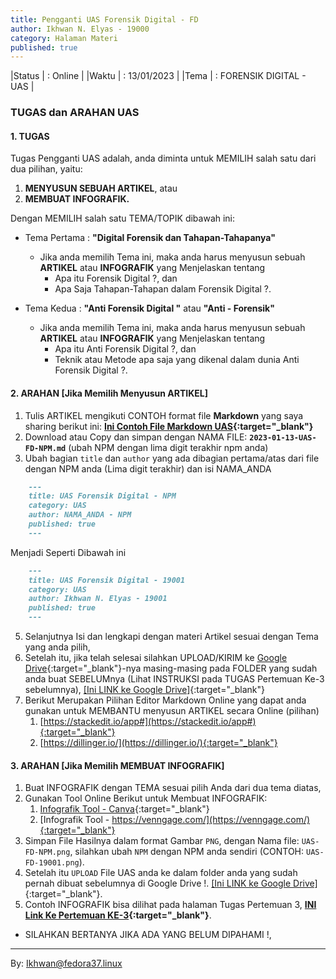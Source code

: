```yaml
---
title: Pengganti UAS Forensik Digital - FD
author: Ikhwan N. Elyas - 19000
category: Halaman Materi
published: true
---
```


|Status     | : Online                   |
|Waktu      | : 13/01/2023               |
|Tema       | : FORENSIK DIGITAL - UAS   |


### TUGAS dan ARAHAN UAS 
#### 1. TUGAS 
Tugas Pengganti UAS adalah, anda diminta untuk MEMILIH salah satu dari dua pilihan, yaitu: 
1. <b>MENYUSUN SEBUAH ARTIKEL</b>, atau
2. <b>MEMBUAT INFOGRAFIK.</b>

Dengan MEMILIH salah satu TEMA/TOPIK dibawah ini:

* Tema Pertama : <b>"Digital Forensik dan Tahapan-Tahapanya"</b>
    * Jika anda memilih Tema ini, maka anda harus menyusun sebuah <b>ARTIKEL</b> atau <b>INFOGRAFIK</b> yang Menjelaskan tentang 
        * Apa itu Forensik Digital ?, dan 
        * Apa Saja Tahapan-Tahapan dalam Forensik Digital ?.

* Tema Kedua : <b>"Anti Forensik Digital "</b> atau <b>"Anti - Forensik"</b>
    * Jika anda memilih Tema ini, maka anda harus menyusun sebuah <b>ARTIKEL</b> atau <b>INFOGRAFIK</b> yang Menjelaskan tentang 
        * Apa itu Anti Forensik Digital ?, dan 
        * Teknik atau Metode apa saja yang dikenal dalam dunia Anti Forensik Digital ?.


#### 2. ARAHAN [Jika Memilih Menyusun ARTIKEL]
1. Tulis ARTIKEL mengikuti CONTOH format file <b>Markdown</b> yang saya sharing berikut ini: <b>[Ini Contoh File Markdown UAS](reff/2023-01-13-UAS-FD-NPM.md.txt){:target="_blank"}</b>
2. Download atau Copy dan simpan dengan NAMA FILE: <b>`2023-01-13-UAS-FD-NPM.md`</b> (ubah NPM dengan lima digit terakhir npm anda)
3. Ubah bagian `title` dan `author` yang ada dibagian pertama/atas dari file dengan NPM anda (Lima digit terakhir) dan isi NAMA_ANDA
```md
    ---
    title: UAS Forensik Digital - NPM
    category: UAS
    author: NAMA_ANDA - NPM
    published: true
    ---
```
Menjadi Seperti Dibawah ini
```md
    ---
    title: UAS Forensik Digital - 19001
    category: UAS
    author: Ikhwan N. Elyas - 19001
    published: true
    ---
```
5. Selanjutnya Isi dan lengkapi dengan materi Artikel sesuai dengan Tema yang anda pilih,
4. Setelah itu, jika telah selesai silahkan UPLOAD/KIRIM ke [Google Drive](https://drive.google.com/drive/folders/1BhhJrvBiiE0DQAQI6j4cKj4OUsIfUH4p?usp=sharing){:target="_blank"}-nya masing-masing pada FOLDER yang sudah anda buat SEBELUMnya (Lihat INSTRUKSI pada TUGAS Pertemuan Ke-3 sebelumnya), [[Ini LINK ke Google Drive]](https://drive.google.com/drive/folders/1BhhJrvBiiE0DQAQI6j4cKj4OUsIfUH4p?usp=sharing){:target="_blank"}
6. Berikut Merupakan Pilihan Editor Markdown Online yang dapat anda gunakan untuk MEMBANTU menyusun ARTIKEL secara Online (pilihan)
    1. [https://stackedit.io/app#](https://stackedit.io/app#){:target="_blank"}
    2. [https://dillinger.io/](https://dillinger.io/){:target="_blank"}


#### 3. ARAHAN [Jika Memilih MEMBUAT INFOGRAFIK]

1. Buat INFOGRAFIK dengan TEMA sesuai pilih Anda dari dua tema diatas,
2. Gunakan Tool Online Berikut untuk Membuat INFOGRAFIK: 
    1. [Infografik Tool - Canva](https://www.canva.com/design/DAFRl4bwqwQ/JOSqwYVVbfvIVR06X4Ii3g/edit?utm_source=onboarding){:target="_blank"}
    2. [Infografik Tool - https://venngage.com/](https://venngage.com/){:target="_blank"}
3. Simpan File Hasilnya dalam format Gambar `PNG`, dengan Nama file: `UAS-FD-NPM.png`, silahkan ubah `NPM` dengan NPM anda sendiri (CONTOH: `UAS-FD-19001.png`).  
5. Setelah itu `UPLOAD` File UAS anda ke dalam folder anda yang sudah pernah dibuat sebelumnya di Google Drive !. [[Ini LINK ke Google Drive]](https://drive.google.com/drive/folders/1BhhJrvBiiE0DQAQI6j4cKj4OUsIfUH4p?usp=sharing){:target="_blank"}.
6. Contoh INFOGRAFIK bisa dilihat pada halaman Tugas Pertemuan 3, <b>[INI Link Ke Pertemuan KE-3](KuliahFD.html){:target="_blank"}</b>.

* SILAHKAN BERTANYA JIKA ADA YANG BELUM DIPAHAMI !, 


***
By: Ikhwan@fedora37.linux